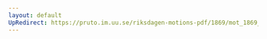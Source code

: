 ```yaml
---
layout: default
UpRedirect: https://pruto.im.uu.se/riksdagen-motions-pdf/1869/mot_1869__fk__8/mot_1869__fk__8-003.pdf
---
```

